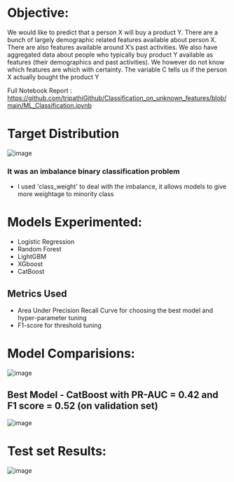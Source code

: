 
# Objective:
We would like to predict that a person X will buy a product Y. There are a bunch of largely demographic related features available about person X. There are also features available around X’s past activities. We also have aggregated data about people who typically buy product Y available as features (their demographics and past activities). We however do not know which features are which with certainty. The variable C tells us if the person X actually bought the product Y

Full Notebook Report : https://github.com/tripathiGithub/Classification_on_unknown_features/blob/main/ML_Classification.ipynb

# Target Distribution
![image](https://github.com/amancrackpot/Classification_on_unknown_features/raw/main/Results/targetDist.png)

### It was an imbalance binary classification problem
- I used 'class_weight' to deal with the imbalance, it allows models to give more weightage to minority class 

# Models Experimented:
- Logistic Regression 
- Random Forest
- LightGBM
- XGboost
- CatBoost

## Metrics Used
- Area Under Precision Recall Curve for choosing the best model and hyper-parameter tuning
- F1-score for threshold tuning

# Model Comparisions:
![image](https://github.com/amancrackpot/Classification_on_unknown_features/raw/main/Results/modelCompare.png)

## Best Model - CatBoost with PR-AUC = 0.42 and F1 score = 0.52 (on validation set)
![image](https://github.com/amancrackpot/Classification_on_unknown_features/raw/main/Results/bestmodel.png)

# Test set Results:
![image](https://github.com/amancrackpot/Classification_on_unknown_features/raw/main/Results/test_set_results.png)
